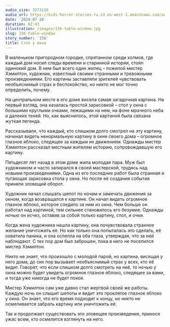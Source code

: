 ```yaml
---
audio_size: 3273120
audio_url: https://kids-horror-stories-ru.s3.eu-west-1.amazonaws.com/audio/156-table-window.mp3
date: '2024-07-26'
duration: 02:43
illustration: /images/156-table-window.jpg
slug: 156-table-window
story_number: '156'
title: Стол у окна
---
```


В маленьком пригородном городке, спрятанном среди холмов, где каждый дом носил следы времени и старинной истории, стоял одинокий дом. В нем был всего один жилец – пожилой мистер Хэмилтон, художник, известный своими странными и тревожными произведениями. Его картины заставляли зрителей чувствовать необъяснимый страх и беспокойство, но никто не мог точно определить, почему.

На центральном месте в его доме висела самая загадочная картина. На первый взгляд, она казалась простой зарисовкой – стол у окна с большими круглыми очками, лежащими на нем, на фоне мрачного неба и далеких теней. Но, как выяснилось, этой картиной была связана жуткая легенда.

Рассказывали, что каждый, кто слишком долго смотрел на эту картину, начинал видеть ненормальную картину в окне своего дома – огромное глазное яблоко, следящее за каждым их движением. Однажды мистер Хэмилтон рассказал местным жителям историю, сопровождавшую его картину.

Пятьдесят лет назад в этом доме жила молодая пара. Муж был художником и часто запирался в своей мастерской, трудясь над новыми произведениями. Одна из его последних работ была странная и пугающая зарисовка стола у окна. Но после её создания события приняли зловещий оборот.

Художник начал слышать шепот по ночам и замечать движения за окном, когда возвращался к картине. Он начал видеть огромное глазное яблоко, которое следило за ним из окна. Чем больше он работал над картиной, тем сильнее становилось его безумие. Однажды ночью он исчез, оставив за собой только картину, стол, и очки.

Когда жена художника нашла картину, она почувствовала странное желание уничтожить её. Но как только она попыталась это сделать, её охватила паника, и она ослепла на оба глаза, утверждая, что за ней наблюдают. С тех пор дом был заброшен, пока в него не поселился мистер Хэмилтон.

Никто не знает, что произошло с молодой парой, но картина, висящая у него дома, до сих пор вызывает необъяснимый страх у всех, кто её видит. Говорят, что если слишком долго смотреть на неё, то ночью у окна можно будет увидеть огромное глазное яблоко, следящее за вами, и тогда уже никогда не будет покоя.

Мистер Хэмилтон сам уже давно стал жертвой своей же работы. Каждую ночь он слышит шепоты и видит это проклятое глазное яблоко у окна. Он знает, что его время подходит к концу, но никто не осмеливается забрать картину или уничтожить её.

Так и продолжает существовать это зловещее произведение, принося ужас всем, кто осмелится взглянуть на него.